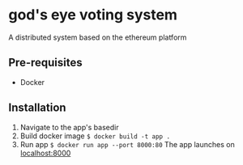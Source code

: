# god's eye voting system

A distributed system based on the ethereum platform

## Pre-requisites
 * Docker

## Installation

1. Navigate to the app's basedir
2. Build docker image ```$ docker build -t app .```
3. Run app ```$ docker run app --port 8000:80```
The app launches on [localhost:8000](http://localhost:8000)